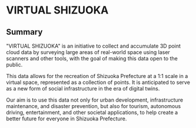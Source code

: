 # VIRTUAL SHIZUOKA

## Summary

"VIRTUAL SHIZUOKA" is an initiative to collect and accumulate 3D point cloud data by surveying large areas of real-world space using laser scanners and other tools, with the goal of making this data open to the public.

This data allows for the recreation of Shizuoka Prefecture at a 1:1 scale in a virtual space, represented as a collection of points. It is anticipated to serve as a new form of social infrastructure in the era of digital twins.

Our aim is to use this data not only for urban development, infrastructure maintenance, and disaster prevention, but also for tourism, autonomous driving, entertainment, and other societal applications, to help create a better future for everyone in Shizuoka Prefecture.
